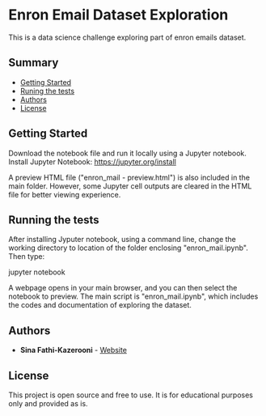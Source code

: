 # Enron Email Dataset Exploration

This is a data science challenge exploring part of enron emails dataset.

## Summary

  - [Getting Started](#getting-started)
  - [Runing the tests](#running-the-tests)
  - [Authors](#authors)
  - [License](#license)

## Getting Started

Download the notebook file and run it locally using a Jupyter notebook.
Install Jupyter Notebook: https://jupyter.org/install

A preview HTML file ("enron_mail - preview.html") is also included in the main folder. However, some Jupyter cell outputs are cleared in the HTML file for better viewing experience.

## Running the tests

After installing Jyputer notebook, using a command line, change the working directory to location of the folder enclosing "enron_mail.ipynb". Then type:

  jupyter notebook

A webpage opens in your main browser, and you can then select the notebook to preview. The main script is "enron_mail.ipynb", which includes the codes and documentation of exploring the dataset.

## Authors

  - **Sina Fathi-Kazerooni** - 
    [Website](https://sinafathi.com)


## License

This project is open source and free to use. It is for educational purposes only and provided as is.

 
